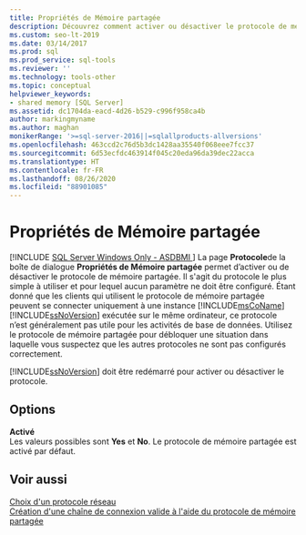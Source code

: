 ```yaml
---
title: Propriétés de Mémoire partagée
description: Découvrez comment activer ou désactiver le protocole de mémoire partagée, que les clients peuvent utiliser pour se connecter à une instance SQL s’exécutant sur le même ordinateur.
ms.custom: seo-lt-2019
ms.date: 03/14/2017
ms.prod: sql
ms.prod_service: sql-tools
ms.reviewer: ''
ms.technology: tools-other
ms.topic: conceptual
helpviewer_keywords:
- shared memory [SQL Server]
ms.assetid: dc1704da-eacd-4d26-b529-c996f958ca4b
author: markingmyname
ms.author: maghan
monikerRange: '>=sql-server-2016||=sqlallproducts-allversions'
ms.openlocfilehash: 463ccd2c76d5b3dc1428aa35540f068eee7fcc37
ms.sourcegitcommit: 6d53ecfdc463914f045c20eda96da39dec22acca
ms.translationtype: HT
ms.contentlocale: fr-FR
ms.lasthandoff: 08/26/2020
ms.locfileid: "88901085"
---
```

# <a name="shared-memory-properties"></a>Propriétés de Mémoire partagée
[!INCLUDE [SQL Server Windows Only - ASDBMI ](../../includes/applies-to-version/sql-windows-only-asdbmi.md)]
  La page **Protocole**de la boîte de dialogue **Propriétés de Mémoire partagée** permet d’activer ou de désactiver le protocole de mémoire partagée. Il s'agit du protocole le plus simple à utiliser et pour lequel aucun paramètre ne doit être configuré. Étant donné que les clients qui utilisent le protocole de mémoire partagée peuvent se connecter uniquement à une instance [!INCLUDE[msCoName](../../includes/msconame-md.md)] [!INCLUDE[ssNoVersion](../../includes/ssnoversion-md.md)] exécutée sur le même ordinateur, ce protocole n’est généralement pas utile pour les activités de base de données. Utilisez le protocole de mémoire partagée pour débloquer une situation dans laquelle vous suspectez que les autres protocoles ne sont pas configurés correctement.  
  
 [!INCLUDE[ssNoVersion](../../includes/ssnoversion-md.md)] doit être redémarré pour activer ou désactiver le protocole.  
  
## <a name="options"></a>Options  
 **Activé**  
 Les valeurs possibles sont **Yes** et **No**. Le protocole de mémoire partagée est activé par défaut.  
  
## <a name="see-also"></a>Voir aussi  
 [Choix d'un protocole réseau](/previous-versions/sql/sql-server-2016/ms187892(v=sql.130))   
 [Création d'une chaîne de connexion valide à l'aide du protocole de mémoire partagée](../../tools/configuration-manager/creating-a-valid-connection-string-using-shared-memory-protocol.md)  
  

